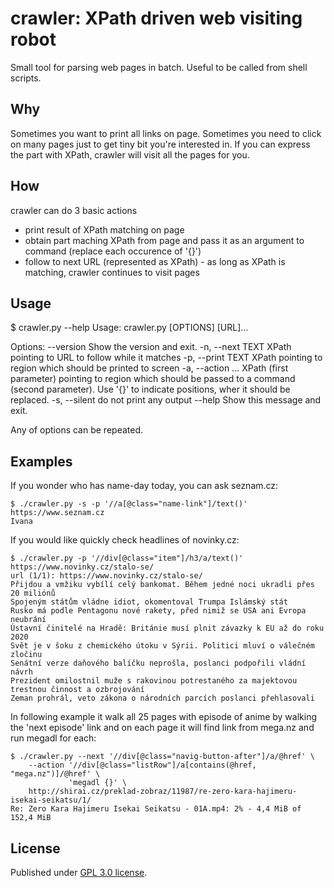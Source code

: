 # crawler: XPath driven web visiting robot

Small tool for parsing web pages in batch. Useful to be called from shell scripts.

## Why
Sometimes you want to print all links on page. Sometimes you need to click on many pages just to get tiny bit you're interested in. If you can express the part with XPath, crawler will visit all the pages for you.

## How

crawler can do 3 basic actions

* print result of XPath matching on page
* obtain part maching XPath from page and pass it as an argument to command (replace each occurence of '{}')
* follow to next URL (represented as XPath) - as long as XPath is matching, crawler continues to visit pages

## Usage

$ crawler.py --help
Usage: crawler.py [OPTIONS] [URL]...

Options:
  --version                    Show the version and exit.
  -n, --next TEXT              XPath pointing to URL to follow while it
                               matches
  -p, --print TEXT             XPath pointing to region which should be
                               printed to screen
  -a, --action <TEXT TEXT>...  XPath (first parameter) pointing to region
                               which should be passed to a command (second
                               parameter). Use '{}' to indicate positions,
                               wher it should be replaced.
  -s, --silent                 do not print any output
  --help                       Show this message and exit.

Any of options can be repeated.

## Examples

If you wonder who has name-day today, you can ask seznam.cz:

    $ ./crawler.py -s -p '//a[@class="name-link"]/text()' https://www.seznam.cz
    Ivana

If you would like quickly check headlines of novinky.cz:

    $ ./crawler.py -p '//div[@class="item"]/h3/a/text()' https://www.novinky.cz/stalo-se/
    url (1/1): https://www.novinky.cz/stalo-se/
    Přijdou a vmžiku vybílí celý bankomat. Během jedné noci ukradli přes 20 miliónů
    Spojeným státům vládne idiot, okomentoval Trumpa Islámský stát
    Rusko má podle Pentagonu nové rakety, před nimiž se USA ani Evropa neubrání
    Ústavní činitelé na Hradě: Británie musí plnit závazky k EU až do roku 2020
    Svět je v šoku z chemického útoku v Sýrii. Politici mluví o válečném zločinu
    Senátní verze daňového balíčku neprošla, poslanci podpořili vládní návrh
    Prezident omilostnil muže s rakovinou potrestaného za majektovou trestnou činnost a ozbrojování
    Zeman prohrál, veto zákona o národních parcích poslanci přehlasovali

In following example it walk all 25 pages with episode of anime by walking the 'next episode' link and on each page it will find link from mega.nz and run megadl for each:

    $ ./crawler.py --next '//div[@class="navig-button-after"]/a/@href' \
	    --action '//div[@class="listRow"]/a[contains(@href, "mega.nz")]/@href' \
		         'megadl {}' \
		http://shirai.cz/preklad-zobraz/11987/re-zero-kara-hajimeru-isekai-seikatsu/1/
    Re: Zero Kara Hajimeru Isekai Seikatsu - 01A.mp4: 2% - 4,4 MiB of 152,4 MiB

## License
Published under [GPL 3.0 license](https://opensource.org/licenses/GPL-3.0).


